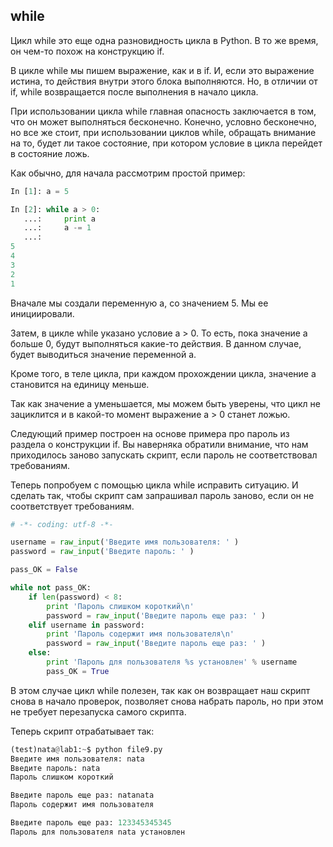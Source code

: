 ## while
Цикл while это еще одна разновидность цикла в Python. В то же время, он чем-то похож на конструкцию if.

В цикле while мы пишем выражение, как и в if. И, если это выражение истина, то действия внутри этого блока выполняются. 
Но, в отличии от if, while возвращается после выполнения в начало цикла.

При использовании цикла while главная опасность заключается в том, что он может выполняться бесконечно. Конечно, условно бесконечно, но все же стоит, при использовании циклов while, обращать внимание на то, будет ли такое состояние, при котором условие в цикла перейдет в состояние ложь.

Как обычно, для начала рассмотрим простой пример:
```python
In [1]: a = 5

In [2]: while a > 0:
   ...:     print a
   ...:     a -= 1
   ...:     
5
4
3
2
1
```

Вначале мы создали переменную а, со значением 5. Мы ее инициировали.

Затем, в цикле while указано условие a > 0. То есть, пока значение а больше 0, будут выполняться какие-то действия. В данном случае, будет выводиться значение переменной а.

Кроме того, в теле цикла, при каждом прохождении цикла, значение а становится на единицу меньше.

Так как значение а уменьшается, мы можем быть уверены, что цикл не зациклится и в какой-то момент выражение a > 0 станет ложью.

Следующий пример построен на основе примера про пароль из раздела о конструкции if. Вы наверняка обратили внимание, что нам приходилось заново запускать скрипт, если пароль не соответствовал требованиям.

Теперь попробуем с помощью цикла while исправить ситуацию. И сделать так, чтобы скрипт сам запрашивал пароль заново, если он не соответствует требованиям.
```python
# -*- coding: utf-8 -*-

username = raw_input('Введите имя пользователя: ' )
password = raw_input('Введите пароль: ' )

pass_OK = False

while not pass_OK:
    if len(password) < 8:
        print 'Пароль слишком короткий\n'
        password = raw_input('Введите пароль еще раз: ' )
    elif username in password:
        print 'Пароль содержит имя пользователя\n'
        password = raw_input('Введите пароль еще раз: ' )
    else:
        print 'Пароль для пользователя %s установлен' % username
        pass_OK = True
```

В этом случае цикл while полезен, так как он возвращает наш скрипт снова в начало проверок, позволяет снова набрать пароль, но при этом не требует перезапуска самого скрипта.


Теперь скрипт отрабатывает так:
```python
(test)nata@lab1:~$ python file9.py
Введите имя пользователя: nata
Введите пароль: nata
Пароль слишком короткий

Введите пароль еще раз: natanata
Пароль содержит имя пользователя

Введите пароль еще раз: 123345345345
Пароль для пользователя nata установлен
```



